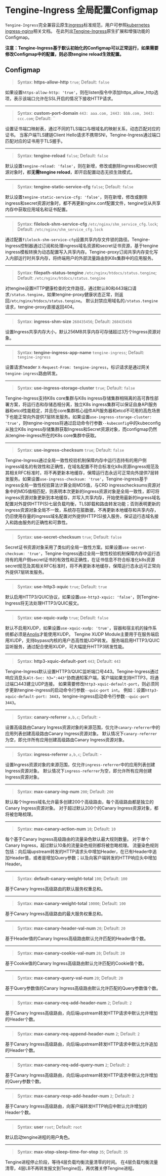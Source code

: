 # Tengine-Ingress 全局配置Configmap

`Tengine-Ingress`完全兼容云原生[ingress](https://kubernetes.io/docs/concepts/services-networking/ingress/)标准规范，用户可参照[kubernetes ingress-nginx](https://kubernetes.github.io/ingress-nginx/)相关文档。
在此列出[Tengine-Ingress](https://github.com/alibaba/tengine-ingress)原生扩展和增强功能的Configmap。 

**注意：Tengine-Ingress基于默认初始化的Configmap可以正常运行，如果需要修改Configmap中的配置，则必须tengine reload生效配置。**

## Configmap

> Syntax: **https-allow-http** `true`;
> Default: `false`

如果设置`https-allow-http: 'true'`，则在listen指令中添加https_allow_http选项，表示该端口允许在SSL开启的情况下接收HTTP请求。

---
> Syntax: **custom-port-domain** `443: aaa.com, 2443: bbb.com, 3443: ccc.com`;
> Default: ``

设置证书端口映射表，通过不同的TLS端口与根域名的映射关系，动态匹配对应的证书。
当客户端TLS建链Client Hello请求不携带SNI，Tengine-Ingress通过端口匹配对应的证书用于TLS握手。

---
> Syntax: **tengine-reload** `false`;
> Default: `false`

默认设置`tengine-reload: 'false'`，则在新增，修改或删除ingress和secret资源对象时，都**无需tengine reload**，即开启配置动态无损生效模式。

---
> Syntax: **tengine-static-service-cfg** `false`;
> Default: `false`

默认设置`tengine-static-service-cfg: 'false'`，则在新增，修改或删除ingress和secret资源对象时，都不再更新nginx.conf配置文件，tengine仅从共享内存中获取应用域名和证书配置。

---
> Syntax: **filelock-shm-service-cfg** `/etc/nginx/shm_service_cfg.lock`;
> Default: `/etc/nginx/shm_service_cfg.lock`

通过配置`filelock-shm-service-cfg`设置共享内存文件锁的路径。Tengine-Ingress控制器通过订阅和处理ingress域名资源和secret证书资源，基于tengine ingress模板转换为动态配置写入共享内存。Tengine-proxy订阅共享内存变化写入内部运行时共享内存，将终端用户的外部流量路由到K8s集群中的应用服务。

---
> Syntax: **filepath-status-tengine** `/etc/nginx/htdocs/status.tengine`;
> Default: `/etc/nginx/htdocs/status.tengine`

对tengine设置HTTP健康检查的文件路径，通过默认80和443端口请求`/status.tengine`，如果tengine-proxy健康状态正常，则返回`/etc/nginx/htdocs/status.tengine`。
默认封禁应用域名的`/status.tengine`请求，tengine-proxy直接返回404。

---
> Syntax: **ingress-shm-size** `268435456`;
> Default: `268435456`

设置Ingress共享内存大小，默认256MB共享内存可存储超过3万个Ingress资源对象。

---
> Syntax: **tengine-ingress-app-name** `tengine-ingress`;
> Default: `tengine-ingress`

设置请求header `X-Request-From: tengine-ingress`，标识请求是通过网关`tengine-ingress`路由转发。  

---
> Syntax: **use-ingress-storage-cluster** `true`;
> Default: `false`

Tengine-Ingress支持K8s core集群与K8s ingress存储集群相隔离的高可靠性部署方案，将运行态和存储态相分离，独立K8s ingress集群可以保证自身API服务器和etcd性能稳定，并且在core集群核心组件API服务器和etcd不可用的高危场景下也能正常向外提供7层转发服务。如果设置`use-ingress-storage-cluster: 'true'`，则tengine-ingress将通过启动命令行参数`--kubeconfig`中的kubeconfig从独立K8s ingress存储集群获取Ingress和Secret资源对象，而configmap仍然从tengine-ingress所在的K8s core集群中获取。

---
> Syntax: **use-ingress-checksum** `true`;
> Default: `false`

Tengine-Ingress通过全局一致性校验机制保障内存中运行态持有的用户侧ingress域名的有效性和正确性，在域名配置不符合标准化k8s资源ingress规范及其相关RFC标准时，将不再更新本地缓存，保障运行态永远可正常向外提供7层转发服务。如果设置`use-ingress-checksum: 'true'`，Tengine-ingress基于ingress全局一致性校验算法计算全局MD5值，与CRD ingresschecksums资源对象中的MD5值相匹配，则表明本次更新的ingress资源对象是全局一致性，即可将ingress资源对象更新到本地缓存，并写入共享内存，开始使用最新的ingress域名配置对外提供HTTP(S)七层负载均衡，TLS卸载和路由转发功能；否则表明更新的ingress资源对象全局不一致，系统存在脏数据，不再更新本地缓存和共享内存，仍旧使用存量的ingress域名配置对外提供HTTP(S)接入服务，保证运行态域名接入和路由服务的正确性和可靠性。

---
> Syntax: **use-secret-checksum** `true`;
> Default: `false`

Secret证书资源对象采用了类似的全局一致性方案。如果设置`use-secret-checksum: 'true'`，Tengine-Ingress通过全局一致性校验机制保障内存中运行态持有的用户侧secret证书的有效性和正确性，在证书信息不符合标准化k8s资源secret规范及其相关RFC标准时，将不再更新本地缓存，保障运行态永远可正常向外提供7层转发服务。

---
> Syntax: **use-http3-xquic** `true`;
> Default: `true`

默认启用HTTP3/QUIC协议，如果设置`use-http3-xquic: 'false'`，则Tengine-Ingress将无法处理HTTP3/QUIC报文。

---
> Syntax: **use-xquic-xudp** `true`;
> Default: `false`

默认不启用XUDP，如果设置`use-xquic-xudp: 'true'`，容器和宿主机的操作系统都必须是[Anolis](https://hub.docker.com/r/openanolis/anolisos)才能使用XUDP。
Tengine XUDP Module主要用于在服务端启用XUDP，支持bypass内核的用户态高性能UDP转发。
服务端启用HTTP3/QUIC监听服务，通过配合使用XUDP，可大幅提升HTTP3转发性能。

---
> Syntax: **http3-xquic-default-port** `443`;
> Default: `443`

Tengine-Ingress默认设置HTTP3/QUIC监听端口号443。Tengine-Ingress通过响应消息头`Alt-Svc: h3=":443"`协商通知客户端，客户端如果支持HTTP3，将通过端口443建立UDP连接。
如果需要修改`http3-xquic-default-port`，则必须同步更新tengine-ingress的启动命令行参数`--quic-port int`。
例如：设置`http3-xquic-default-port: 3443`，tengine-ingress启动命令行参数`--quic-port 3443`。

---
> Syntax: **canary-referrer** `a,b,c`;
> Default: -

设置高级路由Canary Ingress资源对象的来源范围，仅允许`canary-referrer`中的应用列表创建高级路由Canary Ingress资源对象。
默认情况下`canary-referrer`为空，即允许所有应用创建高级路由Canary Ingress资源对象。

---
> Syntax: **ingress-referrer** `a,b,c`;
> Default: -

设置Ingress资源对象的来源范围，仅允许`ingress-referrer`中的应用列表创建Ingress资源对象。
默认情况下`ingress-referrer`为空，即允许所有应用创建Ingress资源对象。

---
> Syntax: **max-canary-ing-num** `200`;
> Default: `200`

默认每个Ingress域名允许最多创建200个高级路由，每个高级路由都是独立的Canary Ingress资源对象。
对于超过默认200个的Canary Ingress资源对象，都将被忽略梳理。

---
> Syntax: **max-canary-action-num** `10`;
> Default: `10`

每个基于Canary Ingress高级路由的流量染色默认最大规则数量。
对于单个Canary Ingress，超过默认10条的流量染色规则都将被忽略梳理。
流量染色规则包括：向后端upstream转发的HTTP请求头中增加Header，在已有Header中追加Header值，或者是增加Query参数；以及向客户端转发的HTTP响应头中增加Header。

---
> Syntax: **default-canary-weight-total** `100`;
> Default: `100`

基于Canary Ingress高级路由的默认服务权重总和。

---
> Syntax: **max-canary-weight-total** `10000`;
> Default: `100`

基于Canary Ingress高级路由的最大服务权重总和。

---
> Syntax: **max-canary-header-val-num** `20`;
> Default: `20`

基于Header值的Canary Ingress高级路由默认允许匹配的Header值个数。

---
> Syntax: **max-canary-cookie-val-num** `20`;
> Default: `20`

基于Cookie值的Canary Ingress高级路由默认允许匹配的Cookie值个数。

---
> Syntax: **max-canary-query-val-num** `20`;
> Default: `20`

基于Query参数值的Canary Ingress高级路由默认允许匹配的Query参数值个数。

---
> Syntax: **max-canary-req-add-header-num** `2`;
> Default: `2`

基于Canary Ingress高级路由，向后端upstream转发HTTP请求中默认允许增加的Header个数。

---
> Syntax: **max-canary-req-append-header-num** `2`;
> Default: `2`

基于Canary Ingress高级路由，向后端upstream转发HTTP请求中默认允许追加的Header个数。

---
> Syntax: **max-canary-req-add-query-num** `2`;
> Default: `2`

基于Canary Ingress高级路由，向后端upstream转发HTTP请求中默认允许增加的Query参数个数。

---
> Syntax: **max-canary-resp-add-header-num** `2`;
> Default: `2`

基于Canary Ingress高级路由，向客户端转发HTTP响应中默认允许增加的Header个数。

---
> Syntax: **user** `root`;
> Default: `root`

默认启动tengine进程的用户角色。

---
> Syntax: **max-stop-sleep-time-for-stop** `35`;
> Default: `35`

Tengine进程停止阶段，等待4层负载均衡流量清零的时间。
在4层负载均衡流量清零，4层LB不再转发报文到Tengine后，再优雅关停Tengine进程。
